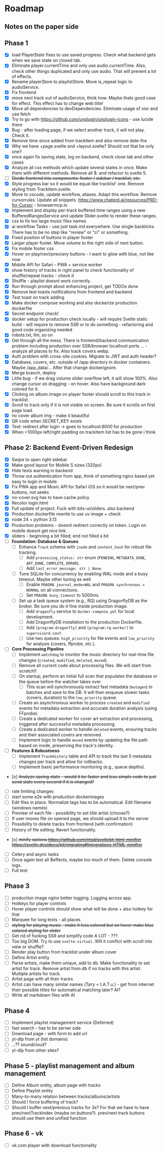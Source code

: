 # Roadmap

## Notes on the paper side

## Phase 1

- [x] load PlayerState fixes to use saved progress. Check what backend gets when we save state on closed tab.
- [x] Eliminate player.currentTime and only use audio.currentTime. Also, check other things duplicated and only use audio. That will prevent a lot of effects.
- [x] Rename playerStore to playlistStore. Move is_repeat logic to audioService.
- [x] Fix frontend
- [x] move next track out of audioService, think how. Maybe thats good case for effect. This effect has to change web title!
- [x] Move all dependencies to devDependencies. Eliminate usage of xior and use fetch
- [x] Try to go with https://github.com/unplugin/unplugin-icons - use lucide there
- [x] Bug - after loading page, if we select another track, it will not play. Check it.
- [x] Remove time since added from trackitem and also remove date-fns
- [x] Why we have +page.svelte and +layout.svelte? Should not that be only one?
- [x] once again fix saving state, log on backend, check close tab and other cases
- [x] Analyze all css methods which update several states in once. Make them with different methods. Remove all $: and refactor to svelte 5.
- [ ] ~~Divide frontend into components: footer / sidebar / tracklist, etc.~~
- [x] Style progress bar so it would be equal like tracklist' one. Remove styling from TrackItem.svelte.
- [x] Move to vscode, update workflow, aliases. Adapt this workflow. Remove cursorrules. Update all snippets. https://www.chatprd.ai/resources/PRD-for-Cursor - browsermcp.io
- [x] Implement and display per-track buffered time ranges using a new BufferedRangesService and update Slider.svelte to render these ranges.
- [x] css to fix too large music files names
- [x] ai workflow Tasks - use just task.md everywhere. Use single backticks. There has to be no step like "review" or "ci" or something.
- [x] Fixed position of buttons in player footer
- [x] Larger player footer. Move volume to the right side of next button.
- [x] Fix mobile footer css
- [x] Hover on play/next/prev/any buttons - I want to glow with blue, not like now
- [x] Mobile API for Safari - PWA + service worker
- [x] show history of tracks in right panel to check functionality of shuffle/repeat tracks - check it
- [x] Shuffle - playlist doesnt work correctly.
- [x] Run through prompt about enhancing project, get TODOs done
- [x] Remove test toasts notifications from frontend and backend
- [x] Test toast on track adding
- [x] Make docker compose working and also dockerize production dockerfile
- [x] Secret endpoint check!
- [x] docker setup for production check locally - will require Svelte static build - will require to remove SSR or to do something - refactoring and good code organizing needed
- [x] robots.txt, llm, so on
- [x] Get through all the mess. There is frontend/backend communication problem including production over SSR/browser localhost ports ... - analyze all places to fix. Also track covers webp.
- [x] Auth problem with cross-site cookies. Migrate to JWT and auth header?
- [x] Database, covers, etc. outside of /app directory in docker containers. Maybe /app_data/... After that change dockerignore.
- [x] Merge branch, deploy
- [x] Little bug - if we drag volume slider overflow left, it will show 100%. Also change cursor on dragging - on hover. Also have background dark colored for it.
- [x] Clicking on album image on player footer should scroll to this track in tracklist.
- [x] Scroll to track only if it is not visible on screen. Be sure it scrolls on first page load.
- [x] no cover album img - make it beautiful
- [x] QR code when SECRET_KEY exists
- [x] Test: redirect after login -> goes to localhost:8000 for production
- [x] When <1000px left/right padding on trackitem list has to be gone i think

## Phase 2: Backend Event-Driven Redesign

- [x] Swipe to open right sidebar
- [x] Make good layout for Mobile S sizes (320px)
- [x] Hide tests warning in backend
- [x] Throw out authentication from app, think of something nginx based yet easy to login in mobile
- [x] Fix PWA app and Music API for Safari iOS so it would be next/prev buttons, not seeks
- [x] no-cover.svg has to have cache policy
- [x] Recolor login.html
- [x] Full update of project. Fuck with bits-ui/sliders. also backend
- [x] Production dockerfile rewrite to use uv image + check
- [x] node 24 + python 3.13
- [x] Production problems - doesnt redirect correctly on token. Login on mobile doesnt get nice link.
- [x] sliders - beginning a bit filled; end not filled a bit
- [ ] **Foundation: Database & Queues**
    - [ ] Enhance `Track` schema with `inode` and `content_hash` for robust file tracking.
        - [ ] Add `processing_status: str` enum (`PENDING`, `METADATA_DONE`, `ART_DONE`, `COMPLETE`, `ERROR`).
        - [ ] Add `last_error_message: str | None`.
    - [ ] Tune SQLite for concurrency by enabling WAL mode and a busy timeout. Maybe other tuning as well
        - [ ] Enable `PRAGMA journal_mode=WAL` and `PRAGMA synchronous = NORMAL` on all connections.
        - [ ] Set `PRAGMA busy_timeout` to 5000ms.
    - [ ] Set up a task queue system (e.g., RQ) using DragonflyDB as the broker. Be sure you do it fine inside production image.
        - [ ] Add `dragonfly` service to `docker-compose.yml` for local development.
        - [ ] Add DragonflyDB installation to the production Dockerfile.
        - [ ] Add `[program:dragonfly]` and `[program:rq-worker]` to `supervisord.conf`.
        - [ ] Use two queues: `high_priority` for file events and `low_priority` for analysis (covers, ffprobe, etc.).
- [ ] **Core Processing Pipeline**
    - [ ] Implement `watchdog` to monitor the music directory for real-time file changes (`created`, `modified`, `deleted`, `moved`).
    - [ ] Remove all current code about processing files. We will start from scratch!!
    - [ ] On startup, perform an initial full scan that populates the database or the queue before the watcher takes over.
        - [ ] This scan will synchronously extract fast metadata (`mutagen`) in batches and save to the DB. It will then enqueue slower tasks (covers, duration) to the `low_priority` queue.
    - [ ] Create an asynchronous worker to process `created` and `modified` events for metadata extraction and accurate duration analysis (using FFprobe).
    - [ ] Create a dedicated worker for cover art extraction and processing, triggered after successful metadata processing.
    - [ ] Create a dedicated worker to handle `deleted` events, ensuring tracks and their associated covers are removed.
    - [ ] Implement logic to handle `moved` events by updating the file path based on inode, preserving the track's identity.
- [ ] **Features & Robustness**
    - [ ] Implement `TrackHistory` table and API to track the last 5 metadata changes per track and allow for rollbacks.
    - [ ] Implement basic performance monitoring (e.g., queue depths).
- [o] ~~Analyze saving state - would it be faster and less simple code to just send state every second if it is changed?~~
- [ ] rate limiting changes
- [ ] start some e2e with production dockerimages
- [ ] Edit files in place. Normalize tags has to be automatical. Edit filename (windows names)
- [ ] Preview of each file - possibility to set title artist (choose?)
- [ ] If user moves file on opened page, we should upload it to the server
- [ ] Possibility to delete tracks from frontend (with confirmation)
- [ ] History of file editing. Revert functionality.
- [o] ~~minify options https://github.com/ntsd/sveltekit-html-minifier https://svelte.dev/docs/kit/migrating#Integrations-HTML-minifier~~
- [ ] Celery and async tasks
- [ ] Once again test all $effects, maybe too much of them. Delete console logs.
- [ ] Full test

## Phase 3

- [ ] production image nginx better logging. Logging across app.
- [ ] Hotkeys for player controls
- [ ] Hover player controls should show what will be done + also hotkey for that
- [ ] Marquee for long texts - all places
- [ ] ~~styling for playing music - make it less colored but on hover make blue colored styling for slider~~
- [ ] Get rid of fucking SSR and simplify code A LOT - ???.
- [ ] Too big DOM. Try to use `svelte-virtual`. Will it conflict with scroll into view or shuffle?
- [ ] Render play button from tracklist under album cover
- [ ] Define Artist entity
- [ ] Parse artists, make them unique, add to db. Make functionality to set artist for track. Remove artist from db if no tracks with this artist. Multiple artists for track.
- [ ] Artist page with all their tracks
- [ ] Artist can have many similar names (Тату = t.A.T.u.) - get from internet their possible titles for automatical matching later? AI?
- [ ] Write all markdown files with AI

## Phase 4

- [ ] Implement playlist management service (Deferred)
- [ ] fast search - has to be server side
- [ ] Download page - with form to add url
- [ ] yt-dlp from yt (list domains)
- [ ] ...?? soundcloud?
- [ ] yt-dlp from other sites?

## Phase 5 - playlist management and album management

- [ ] Define Album entity, album page with tracks
- [ ] Define Playlist entity
- [ ] Many-to-many relation between tracks/albums/artists
- [ ] Should I force buffering of track?
- [ ] Should I buffer next/previous tracks for 3s? For that we have to have prev/nextTrackIndex (maybe on buttons?). prev/next track buttons should use them and unified function

## Phase 6 - vk

- [ ] vk.com player with download functionality
